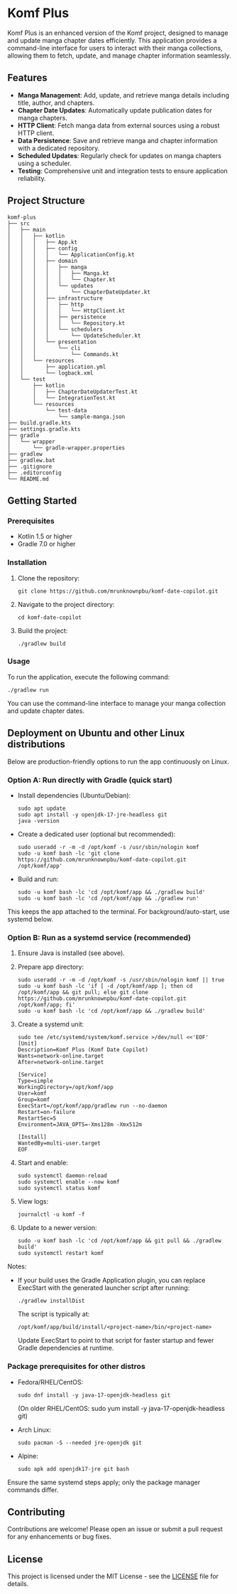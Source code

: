 # Komf Plus

Komf Plus is an enhanced version of the Komf project, designed to manage and update manga chapter dates efficiently. This application provides a command-line interface for users to interact with their manga collections, allowing them to fetch, update, and manage chapter information seamlessly.

## Features

- **Manga Management**: Add, update, and retrieve manga details including title, author, and chapters.
- **Chapter Date Updates**: Automatically update publication dates for manga chapters.
- **HTTP Client**: Fetch manga data from external sources using a robust HTTP client.
- **Data Persistence**: Save and retrieve manga and chapter information with a dedicated repository.
- **Scheduled Updates**: Regularly check for updates on manga chapters using a scheduler.
- **Testing**: Comprehensive unit and integration tests to ensure application reliability.

## Project Structure

```
komf-plus
├── src
│   ├── main
│   │   ├── kotlin
│   │   │   ├── App.kt
│   │   │   ├── config
│   │   │   │   └── ApplicationConfig.kt
│   │   │   ├── domain
│   │   │   │   ├── manga
│   │   │   │   │   ├── Manga.kt
│   │   │   │   │   └── Chapter.kt
│   │   │   │   └── updates
│   │   │   │       └── ChapterDateUpdater.kt
│   │   │   ├── infrastructure
│   │   │   │   ├── http
│   │   │   │   │   └── HttpClient.kt
│   │   │   │   ├── persistence
│   │   │   │   │   └── Repository.kt
│   │   │   │   └── schedulers
│   │   │   │       └── UpdateScheduler.kt
│   │   │   └── presentation
│   │   │       └── cli
│   │   │           └── Commands.kt
│   │   └── resources
│   │       ├── application.yml
│   │       └── logback.xml
│   └── test
│       ├── kotlin
│       │   ├── ChapterDateUpdaterTest.kt
│       │   └── IntegrationTest.kt
│       └── resources
│           └── test-data
│               └── sample-manga.json
├── build.gradle.kts
├── settings.gradle.kts
├── gradle
│   └── wrapper
│       └── gradle-wrapper.properties
├── gradlew
├── gradlew.bat
├── .gitignore
├── .editorconfig
└── README.md
```

## Getting Started

### Prerequisites

- Kotlin 1.5 or higher
- Gradle 7.0 or higher

### Installation

1. Clone the repository:
   ```
   git clone https://github.com/mrunknownpbu/komf-date-copilot.git
   ```
2. Navigate to the project directory:
   ```
   cd komf-date-copilot
   ```
3. Build the project:
   ```
   ./gradlew build
   ```

### Usage

To run the application, execute the following command:
```
./gradlew run
```

You can use the command-line interface to manage your manga collection and update chapter dates.

## Deployment on Ubuntu and other Linux distributions

Below are production-friendly options to run the app continuously on Linux.

### Option A: Run directly with Gradle (quick start)

- Install dependencies (Ubuntu/Debian):
  ```
  sudo apt update
  sudo apt install -y openjdk-17-jre-headless git
  java -version
  ```

- Create a dedicated user (optional but recommended):
  ```
  sudo useradd -r -m -d /opt/komf -s /usr/sbin/nologin komf
  sudo -u komf bash -lc 'git clone https://github.com/mrunknownpbu/komf-date-copilot.git /opt/komf/app'
  ```

- Build and run:
  ```
  sudo -u komf bash -lc 'cd /opt/komf/app && ./gradlew build'
  sudo -u komf bash -lc 'cd /opt/komf/app && ./gradlew run'
  ```

This keeps the app attached to the terminal. For background/auto-start, use systemd below.

### Option B: Run as a systemd service (recommended)

1. Ensure Java is installed (see above).

2. Prepare app directory:
   ```
   sudo useradd -r -m -d /opt/komf -s /usr/sbin/nologin komf || true
   sudo -u komf bash -lc 'if [ -d /opt/komf/app ]; then cd /opt/komf/app && git pull; else git clone https://github.com/mrunknownpbu/komf-date-copilot.git /opt/komf/app; fi'
   sudo -u komf bash -lc 'cd /opt/komf/app && ./gradlew build'
   ```

3. Create a systemd unit:
   ```
   sudo tee /etc/systemd/system/komf.service >/dev/null <<'EOF'
   [Unit]
   Description=Komf Plus (Komf Date Copilot)
   Wants=network-online.target
   After=network-online.target

   [Service]
   Type=simple
   WorkingDirectory=/opt/komf/app
   User=komf
   Group=komf
   ExecStart=/opt/komf/app/gradlew run --no-daemon
   Restart=on-failure
   RestartSec=5
   Environment=JAVA_OPTS=-Xms128m -Xmx512m

   [Install]
   WantedBy=multi-user.target
   EOF
   ```

4. Start and enable:
   ```
   sudo systemctl daemon-reload
   sudo systemctl enable --now komf
   sudo systemctl status komf
   ```

5. View logs:
   ```
   journalctl -u komf -f
   ```

6. Update to a newer version:
   ```
   sudo -u komf bash -lc 'cd /opt/komf/app && git pull && ./gradlew build'
   sudo systemctl restart komf
   ```

Notes:
- If your build uses the Gradle Application plugin, you can replace ExecStart with the generated launcher script after running:
  ```
  ./gradlew installDist
  ```
  The script is typically at:
  ```
  /opt/komf/app/build/install/<project-name>/bin/<project-name>
  ```
  Update ExecStart to point to that script for faster startup and fewer Gradle dependencies at runtime.

### Package prerequisites for other distros

- Fedora/RHEL/CentOS:
  ```
  sudo dnf install -y java-17-openjdk-headless git
  ```
  (On older RHEL/CentOS: sudo yum install -y java-17-openjdk-headless git)

- Arch Linux:
  ```
  sudo pacman -S --needed jre-openjdk git
  ```

- Alpine:
  ```
  sudo apk add openjdk17-jre git bash
  ```

Ensure the same systemd steps apply; only the package manager commands differ.

## Contributing

Contributions are welcome! Please open an issue or submit a pull request for any enhancements or bug fixes.

## License

This project is licensed under the MIT License - see the [LICENSE](LICENSE) file for details.
